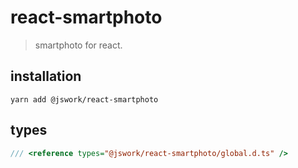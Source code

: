 # react-smartphoto
> smartphoto for react.

## installation
```shell
yarn add @jswork/react-smartphoto
```

## types
```ts
/// <reference types="@jswork/react-smartphoto/global.d.ts" />
```
